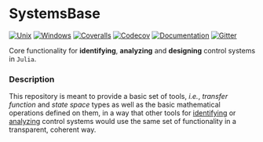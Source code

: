 # SystemsBase

[![Unix][unix-img]][unix-link]
[![Windows][win-img]][win-link]
[![Coveralls][ca-img]][ca-link]
[![Codecov][cc-img]][cc-link]
[![Documentation][docs-latest-img]][docs-latest-link]
[![Gitter][gitter-img]][gitter-link]

[unix-img]: https://img.shields.io/travis/JuliaSystems/SystemsBase.jl/master.svg?label=unix
[unix-link]: https://travis-ci.org/JuliaSystems/SystemsBase.jl
[win-img]: https://img.shields.io/appveyor/ci/aytekinar/systemsbase-jl/master.svg?label=windows
[win-link]: https://ci.appveyor.com/project/aytekinar/systemsbase-jl/branch/master
[ca-img]: https://img.shields.io/coveralls/JuliaSystems/SystemsBase.jl/master.svg?label=coveralls
[ca-link]: https://coveralls.io/github/JuliaSystems/SystemsBase.jl?branch=master
[cc-img]: https://img.shields.io/codecov/c/github/JuliaSystems/SystemsBase.jl/master.svg?label=codecov
[cc-link]: https://codecov.io/gh/JuliaSystems/SystemsBase.jl?branch=master
[docs-latest-img]: https://img.shields.io/badge/documentation-latest-blue.svg?colorB=1954a6
[docs-latest-link]: https://systemsbase.readthedocs.io/en/latest
[gitter-img]: https://img.shields.io/gitter/room/JuliaSystems/SystemsBase.jl.svg?colorB=1954a6
[gitter-link]: https://gitter.im/JuliaSystems/SystemsBase.jl

Core functionality for **identifying**, **analyzing** and **designing** control
systems in `Julia`.

### Description

This repository is meant to provide a basic set of tools, *i.e.*, *transfer
function* and *state space* types as well as the basic mathematical operations
defined on them, in a way that other tools for [identifying][juliasys-sysid] or
[analyzing][juliasys-ct] control systems would use the same set of functionality
in a transparent, coherent way.

[juliasys-sysid]: https://github.com/JuliaSystems/IdentificationToolbox.jl
[juliasys-ct]: https://github.com/JuliaSystems/ControlToolbox.jl
